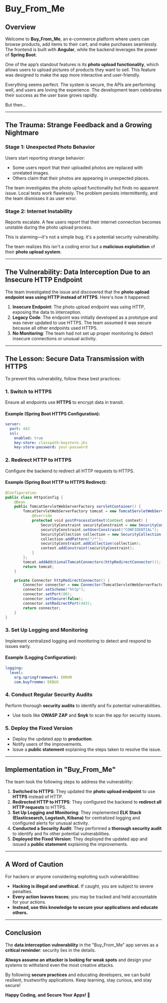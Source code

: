 # Buy_From_Me

## Overview
Welcome to **Buy_From_Me**, an e-commerce platform where users can browse products, add items to their cart, and make purchases seamlessly. The frontend is built with **Angular**, while the backend leverages the power of **Spring Boot**.

One of the app’s standout features is its **photo upload functionality**, which allows users to upload pictures of products they want to sell. This feature was designed to make the app more interactive and user-friendly.

Everything seems perfect. The system is secure, the APIs are performing well, and users are loving the experience. The development team celebrates their success as the user base grows rapidly.

But then...

---

## The Trauma: Strange Feedback and a Growing Nightmare

### Stage 1: Unexpected Photo Behavior
Users start reporting strange behavior:

- Some users report that their uploaded photos are replaced with unrelated images.
- Others claim that their photos are appearing in unexpected places.

The team investigates the photo upload functionality but finds no apparent issue. Local tests work flawlessly. The problem persists intermittently, and the team dismisses it as user error.

### Stage 2: Internet Instability
Reports escalate. A few users report that their internet connection becomes unstable during the photo upload process.

This is alarming—it's not a simple bug; it's a potential security vulnerability.

The team realizes this isn't a coding error but a **malicious exploitation** of their **photo upload system**.

---

## The Vulnerability: Data Interception Due to an Insecure HTTP Endpoint
The team investigated the issue and discovered that the **photo upload endpoint was using HTTP instead of HTTPS**. Here's how it happened:

1. **Insecure Endpoint**: The photo upload endpoint was using HTTP, exposing the data to interception.
2. **Legacy Code**: The endpoint was initially developed as a prototype and was never updated to use HTTPS. The team assumed it was secure because all other endpoints used HTTPS.
3. **No Monitoring**: The team had not set up proper monitoring to detect insecure connections or unusual activity.

---

## The Lesson: Secure Data Transmission with HTTPS
To prevent this vulnerability, follow these best practices:

### 1. Switch to HTTPS
Ensure all endpoints use **HTTPS** to encrypt data in transit.

#### Example (Spring Boot HTTPS Configuration):
```yaml
server:
  port: 443
  ssl:
    enabled: true
    key-store: classpath:keystore.jks
    key-store-password: your-password
```

### 2. Redirect HTTP to HTTPS
Configure the backend to redirect all HTTP requests to HTTPS.

#### Example (Spring Boot HTTP to HTTPS Redirect):
```java
@Configuration
public class HttpsConfig {
    @Bean
    public TomcatServletWebServerFactory servletContainer() {
        TomcatServletWebServerFactory tomcat = new TomcatServletWebServerFactory() {
            @Override
            protected void postProcessContext(Context context) {
                SecurityConstraint securityConstraint = new SecurityConstraint();
                securityConstraint.setUserConstraint("CONFIDENTIAL");
                SecurityCollection collection = new SecurityCollection();
                collection.addPattern("/*");
                securityConstraint.addCollection(collection);
                context.addConstraint(securityConstraint);
            }
        };
        tomcat.addAdditionalTomcatConnectors(httpRedirectConnector());
        return tomcat;
    }

    private Connector httpRedirectConnector() {
        Connector connector = new Connector(TomcatServletWebServerFactory.DEFAULT_PROTOCOL);
        connector.setScheme("http");
        connector.setPort(80);
        connector.setSecure(false);
        connector.setRedirectPort(443);
        return connector;
    }
}
```

### 3. Set Up Logging and Monitoring
Implement centralized logging and monitoring to detect and respond to issues early.

#### Example (Logging Configuration):
```yaml
logging:
  level:
    org.springframework: ERROR
    com.buyfromme: DEBUG
```

### 4. Conduct Regular Security Audits
Perform thorough **security audits** to identify and fix potential vulnerabilities.

- Use tools like **OWASP ZAP** and **Snyk** to scan the app for security issues.

### 5. Deploy the Fixed Version
- Deploy the updated app to **production**.
- Notify users of the improvements.
- Issue a **public statement** explaining the steps taken to resolve the issue.

---

## Implementation in "Buy_From_Me"
The team took the following steps to address the vulnerability:

1. **Switched to HTTPS**: They updated the **photo upload endpoint** to use **HTTPS** instead of HTTP.
2. **Redirected HTTP to HTTPS**: They configured the backend to **redirect all HTTP requests** to HTTPS.
3. **Set Up Logging and Monitoring**: They implemented **ELK Stack (Elasticsearch, Logstash, Kibana)** for centralized logging and configured alerts for unusual activity.
4. **Conducted a Security Audit**: They performed a **thorough security audit** to identify and fix other potential vulnerabilities.
5. **Deployed the Fixed Version**: They deployed the updated app and issued a **public statement** explaining the improvements.

---

## A Word of Caution
For hackers or anyone considering exploiting such vulnerabilities:

- **Hacking is illegal and unethical.** If caught, you are subject to severe penalties.
- **Every action leaves traces**; you may be tracked and held accountable for your actions.
- **Instead, use this knowledge to secure your applications and educate others.**

---

## Conclusion
The **data interception vulnerability** in the "Buy_From_Me" app serves as a **critical reminder**: security lies in the details.

**Always assume an attacker is looking for weak spots** and design your systems to withstand even the most creative attacks.

By following **secure practices** and educating developers, we can build resilient, trustworthy applications. Keep learning, stay curious, and stay secure!

**Happy Coding, and Secure Your Apps! 🚀**

